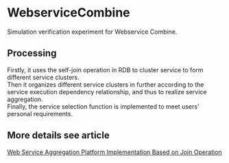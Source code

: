 # WebserviceCombine
Simulation verification experiment for Webservice Combine.
## Processing
Firstly, it uses the self-join operation in RDB to cluster service to form different service clusters. <br>
Then it organizes different service clusters in further according to the service execution dependency relationship, and thus to realize service aggregation. 
<br>Finally, the service selection function is implemented to meet users’ personal requirements.
## More details see article
<a href='http://www.atlantis-press.com/proceedings/ameii-15/21880'>Web Service Aggregation Platform Implementation Based on Join Operation</a>
